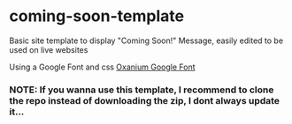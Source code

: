 # coming-soon-template

Basic site template to display "Coming Soon!" Message, easily edited to be used on live websites


Using a Google Font and css
[Oxanium Google Font](https://fonts.google.com/specimen/Oxanium)

### NOTE: If you wanna use this template, I recommend to clone the repo instead of downloading the zip, I dont always update it...